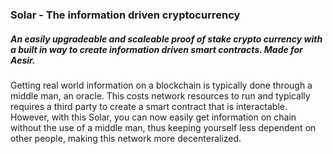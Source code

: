 ### Solar - The information driven cryptocurrency

##### An easily upgradeable and scaleable proof of stake crypto currency with a built in way to create information driven smart contracts. Made for Aesir.

Getting real world information on a blockchain is typically done through a middle man, an oracle. This costs network resources to run and typically requires a third party to create a smart contract that is interactable. However, with this Solar, you can now easily get information on chain without the use of a middle man, thus keeping yourself less dependent on other people, making this network more decenteralized.